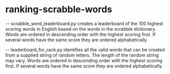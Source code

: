 # ranking-scrabble-words
-- scrabble_word_leaderboard.py creates a leaderboard of the 100 highest scoring words in English based on the words in the scrabble dictionary. Words are ordered in descending order with the highest scoring first. If several words have the same score they are ordered alphabetically.

-- leaderboard_for_rack.py identifies all the valid words that can be created from a supplied string of random letters. The length of the random string may vary. Words are ordered in descending order with the highest scoring first. If several words have the same score they are ordered alphabetically.
